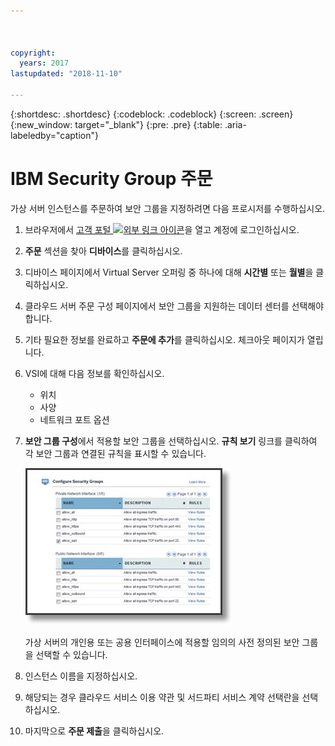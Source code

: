 ```yaml
---



copyright:
  years: 2017
lastupdated: "2018-11-10"

---
```


{:shortdesc: .shortdesc}
{:codeblock: .codeblock}
{:screen: .screen}
{:new_window: target="_blank"}
{:pre: .pre}
{:table: .aria-labeledby="caption"}

# IBM Security Group 주문

가상 서버 인스턴스를 주문하여 보안 그룹을 지정하려면 다음 프로시저를 수행하십시오.

1. 브라우저에서 [고객 포털 ![외부 링크 아이콘](../../icons/launch-glyph.svg "외부 링크 아이콘")](https://control.softlayer.com/)을 열고 계정에 로그인하십시오.
2. **주문** 섹션을 찾아 **디바이스**를 클릭하십시오.
3. 디바이스 페이지에서 Virtual Server 오퍼링 중 하나에 대해 **시간별** 또는 **월별**을 클릭하십시오.
4. 클라우드 서버 주문 구성 페이지에서 보안 그룹을 지원하는 데이터 센터를 선택해야 합니다.
5. 기타 필요한 정보를 완료하고 **주문에 추가**를 클릭하십시오. 체크아웃 페이지가 열립니다.
6. VSI에 대해 다음 정보를 확인하십시오. 

	* 위치
	* 사양
	* 네트워크 포트 옵션 

7. **보안 그룹 구성**에서 적용할 보안 그룹을 선택하십시오. **규칙 보기** 링크를 클릭하여 각 보안 그룹과 연결된 규칙을 표시할 수 있습니다. 

	![사용자 정의 보안 그룹](./images/sgs.jpg)

	가상 서버의 개인용 또는 공용 인터페이스에 적용할 임의의 사전 정의된 보안 그룹을 선택할 수 있습니다.
	
8. 인스턴스 이름을 지정하십시오.
9. 해당되는 경우 클라우드 서비스 이용 약관 및 서드파티 서비스 계약 선택란을 선택하십시오.
10. 마지막으로 **주문 제출**을 클릭하십시오.
